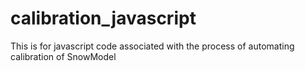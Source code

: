 # calibration_javascript
This is for javascript code associated with the process of automating calibration of SnowModel
